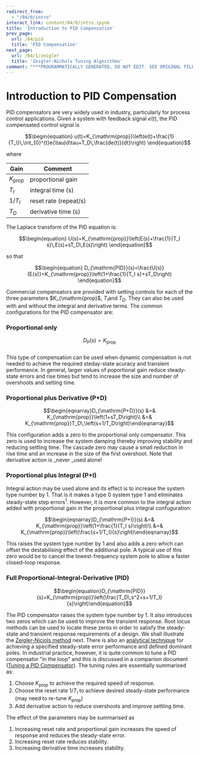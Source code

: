 ```yaml
---
redirect_from:
  - "/04/0/intro"
interact_link: content/04/0/intro.ipynb
title: 'Introduction to PID Compensation'
prev_page:
  url: /04/pid
  title: 'PID Compensation'
next_page:
  url: /04/1/zeigler
  title: 'Zeigler-Nichols Tuning Algorithms'
comment: "***PROGRAMMATICALLY GENERATED, DO NOT EDIT. SEE ORIGINAL FILES IN /content***"
---
```


# Introduction to PID Compensation

PID compensators are very widely used in industry, particularly for process 
control applications. Given a system with feedback signal $e(t)$, the PID 
compensated control signal is

$$\begin{equation}
u(t)=K_{\mathrm{prop}}\left(e(t)+\frac{1}{T_I}\,\int_{0}^{t}e(\tau)d\tau+T_D\,\frac{de(t)}{dt}\right)
\end{equation}$$                                                                                            

where 

| Gain | Comment |
|------|---------|
| *K*<sub>prop</sub> | proportional gain     |
| *T<sub>I</sub>*             | integral time (s)     |
| 1/*T<sub>I</sub>*           | reset rate (repeat/s) |                       
| *T<sub>D</sub>*             | derivative time (s)   |

The Laplace transform of the PID equation is:

$$\begin{equation}
U(s)=K_{\mathrm{prop}}\left(E(s)+\frac{1}{T_I s}\,E(s)+sT_D\,E(s)\right)
\end{equation}$$  
                                                                             
so that

$$\begin{equation}
D_{\mathrm{PID}}(s)=\frac{U(s)}{E(s)}=K_{\mathrm{prop}}\left(1+\frac{1}{T_I 
s}+sT_D\right)
\end{equation}$$ 

Commercial compensators are provided with setting controls for each of 
the three parameters $K_{\mathrm{prop}$, $T_I$and $T_D$. They can also be used 
with and without the integral and derivative terms. The common configurations 
for the PID compensator are:

### Proportional only

$$\begin{equation}D_{\mathrm{P}}(s)=K_{\mathrm{prop}}\end{equation}$$                                                            
This type of compensation can be used when dynamic compensation is not 
needed to achieve the required steday-state acuracy and transient performance. 
In general, larger values of poportional gain reduce steady-state errors and 
rise times but tend to increase the size and number of overshoots and setting 
time.

### Proportional plus Derivative (P+D)

$$\begin{eqnarray}D_{\mathrm{P+D}}(s) &=& K_{\mathrm{prop}}\left(1+sT_D\right)\\
&=& K_{\mathrm{prop}}T_D\,\left(s+1/T_D\right)\end{eqnarray}$$

This configuration adds a zero to the proportional only compensator. This zero is used to increase the system damping thereby improving stability and reducing settling time. The cascade zero may cause a small reduction in rise 
time and an increase in the size of the first overshoot. Note that derivative action is _never _used alone!

### Proportional plus Integral (P+I)

Integral action may be used alone and its effect is to increase the system type number by 1. That is it makes a type 0 system type 1 and eliminates steady-state step errors<sup>1</sup>. However, it is more common to the integral action added with proportional gain in the proportional plus integral confuguration:

$$\begin{eqnarray}D_{\mathrm{P+I}}(s) &=& K_{\mathrm{prop}}\left(1+\frac{1}{T_I s}\right)\\
&=& K_{\mathrm{prop}}\left(\frac{s+1/T_I}{s}\right)\end{eqnarray}$$ 

This raises the system type number by 1 and also adds a zero which can 
offset the destabilising effect of the additional pole. A typical use of this 
zero would be to cancel the lowest-frequency system pole to allow a faster closed-loop 
response.

### Full Proportional-Integral-Derivative (PID)

$$\begin{equation}D_{\mathrm{PID}}(s)=K_{\mathrm{prop}}\left(\frac{T_D\,s^2+s+1/T_I}{s}\right)\end{equation}$$

The PID compensator raises the system type number by 1. It also introduces two zeros which can be used to improve the transient response. Root locus methods can be used to locate these zeros in order to satisfy the steady-state and transient response requirements of a design. We shall illustrate the [Zeigler-Nicjols method](../1/zeigler) next. There is also an [analytical technique](../3/analpid) for achieving a specified steady-state error performance and defined dominant poles. In industrial practice, however, it is quite common to tune a PID compensator "in the loop" and this is discussed in a companion document ([Tuning a PID Compensator](../2/tuning)). The tuning rules are essentially summarised 
as:

1. Choose $K_{\mathrm{prop}}$ to achieve the required speed of response.
2. Choose the reset rate $1/T_I$ to achieve desired steady-state performance (may need to re-tune $K_{\mathrm{prop}}$)
3. Add derivative action to reduce overshoots and improve settling time.

The effect of the parameters may be summarised as

1. Increasing reset rate and proportional gain increases the speed of response and reduces the steady-state error.
2. Increasing reset rate reduces stability.
3. Increasing derivative time increases stability.
